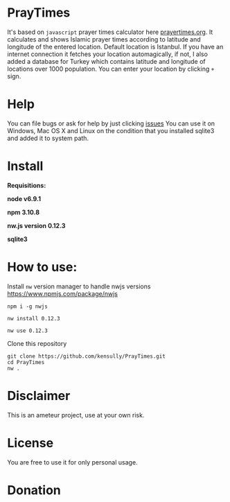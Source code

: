 # PrayTimes
It's based on `javascript` prayer times calculator here [prayertimes.org](http://praytimes.org/code/).
It calculates and shows Islamic prayer times according to latitude and longitude of the entered location. Default location is Istanbul. If you have an internet connection it fetches your location automagically, if not, I also added a database for Turkey which contains latitude and longitude of locations over 1000 population. You can enter your location by clicking `+` sign.

# Help 

You can file bugs or ask for help by just clicking [issues](https://github.com/kensully/PrayTimes/issues)
You can use it on Windows, Mac OS X  and Linux on the condition that you installed sqlite3 and added it to system path.

# Install

**Requisitions:**

**node v6.9.1**

**npm 3.10.8**

**nw.js version 0.12.3**

**sqlite3**

# How to use:

Install `nw` version  manager to handle nwjs versions https://www.npmjs.com/package/nwjs


    npm i -g nwjs

    nw install 0.12.3

    nw use 0.12.3
 
Clone this repository 

    git clone https://github.com/kensully/PrayTimes.git
    cd PrayTimes
    nw .

# Disclaimer

This is an ameteur project, use  at your own risk.

# License
You are free to use it for only personal usage. 

# Donation 
    
